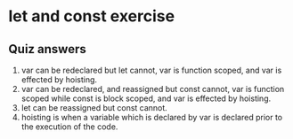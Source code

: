 # let and const exercise
## Quiz answers
1. var can be redeclared but let cannot, var is function scoped, and var is effected by hoisting.
2. var can be redeclared, and reassigned but const cannot, var is function scoped while const is block scoped, and var is effected by hoisting.
3. let can be reassigned but const cannot.
4. hoisting is when a variable which is declared by var is declared prior to the execution of the code.